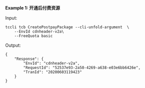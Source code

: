 **Example 1: 开通后付费资源**



Input: 

```
tccli tcb CreatePostpayPackage --cli-unfold-argument  \
    --EnvId cdnheader-v2a\
    --FreeQuota basic
```

Output: 
```
{
    "Response": {
        "EnvId": "cdnheader-v2a",
        "RequestId": "52537e93-2a50-4269-a638-e03e6bb6426e",
        "TranId": "20200603119423"
    }
}
```

